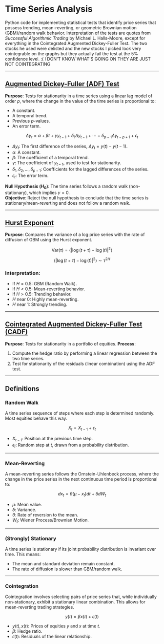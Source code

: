 # Time Series Analysis

Python code for implementing statistical tests that identify price series that possess trending, mean-reverting, or geometric Brownian motion (GBM)/random walk behavior. Interpretation of the tests are quotes from *Successful Algorithmic Trading* by Michael L. Halls-Moore, except for everything in the Cointegrated Augmented Dickey-Fuller Test. The two stocks he used were delisted and the new stocks I picked look very cointegrable on the graphs but they actually fail the test at the 5% confidence level. :( I DON'T KNOW WHAT'S GOING ON THEY ARE JUST NOT COINTEGRATING

---

## [Augmented Dickey-Fuller (ADF) Test](ADF.py)
**Purpose**: Tests for stationarity in a time series using a linear lag model of order $p$, where the change in the value of the time series is proportional to:
  - A constant.
  - A temporal trend.
  - Previous $p$-values.
  - An error term.

$$
\Delta y_t = \alpha + \beta t + \gamma y_{t-1} + \delta_1 \Delta y_{t-1} + \cdots + \delta_{p-1} \Delta y_{t-p+1} + \epsilon_t
$$

- $\Delta y_t$: The first difference of the series, $\Delta y_t = y(t) - y(t-1)$.
- $\alpha$: A constant.
- $\beta$: The coefficient of a temporal trend.
- $\gamma$: The coefficient of $y_{t-1}$, used to test for stationarity.
- $\delta_1, \delta_2, \dots, \delta_{p-1}$: Coefficients for the lagged differences of the series.
- $\epsilon_t$: The error term.

**Null Hypothesis ($H_0$)**: The time series follows a random walk (non-stationary), which implies $\gamma = 0$.\
**Objective**: Reject the null hypothesis to conclude that the time series is stationary/mean-reverting and does not follow a random walk.

---

## [Hurst Exponent](Hurst.py)
**Purpose**: Compares the variance of a log price series with the rate of diffusion of GBM using the Hurst exponent.

$$
\text{Var}(\tau) = \langle | \log(t+\tau) - \log(t) |^2 \rangle
$$

$$
\langle | \log(t+\tau) - \log(t) |^2 \rangle \sim \tau^{2H}
$$

### **Interpretation**:
- If $H = 0.5$: GBM (Random Walk).
- If $H < 0.5$: Mean-reverting behavior.
- If $H > 0.5$: Trending behavior.
- $H$ near $0$: Highly mean-reverting.
- $H$ near $1$: Strongly trending.

---

## [Cointegrated Augmented Dickey-Fuller Test (CADF)](CADF.py)
**Purpose**: Tests for stationarity in a portfolio of equities.
**Process**:
1. Compute the hedge ratio by performing a linear regression between the two time series.
2. Test for stationarity of the residuals (linear combination) using the ADF test.

---

## Definitions

### **Random Walk**
A time series sequence of steps where each step is determined randomly. Most equities behave this way.

$$
X_t = X_{t-1} + \epsilon_t
$$

- $X_{t-1}$: Position at the previous time step.
- $\epsilon_t$: Random step at $t$, drawn from a probability distribution.

---

### **Mean-Reverting**
A mean-reverting series follows the Ornstein-Uhlenbeck process, where the change in the price series in the next continuous time period is proportional to:

$$
dx_t = \theta (\mu - x_t) dt + \delta dW_t
$$

- $\mu$: Mean value.
- $\delta$: Variance.
- $\theta$: Rate of reversion to the mean.
- $W_t$: Wiener Process/Brownian Motion.

---

### **(Strongly) Stationary**
A time series is stationary if its joint probability distribution is invariant over time. This means:
- The mean and standard deviation remain constant.
- The rate of diffusion is slower than GBM/random walk.

---

### **Cointegration**
Cointegration involves selecting pairs of price series that, while individually non-stationary, exhibit a stationary linear combination. This allows for mean-reverting trading strategies.

$$
y(t) = \beta x(t) + \epsilon(t)
$$

- $y(t), x(t)$: Prices of equities $y$ and $x$ at time $t$.
- $\beta$: Hedge ratio.
- $\epsilon(t)$: Residuals of the linear relationship.
